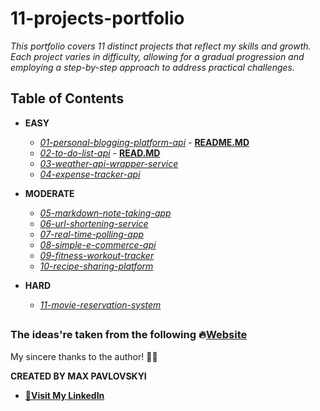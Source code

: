 # 11-projects-portfolio

*This portfolio covers 11 distinct projects that reflect my skills and growth. 
Each project varies in difficulty, allowing for a gradual progression and employing a step-by-step approach to address practical challenges.*


## Table of Contents
- **EASY**
  - [*01-personal-blogging-platform-api*](01-personal-blogging-platform-api/server/) - [**README.MD**](01-personal-blogging-platform-api\server\README.MD)
  - [*02-to-do-list-api*](02-to-do-list-api/server/) - [**READ.MD**](02-to-do-list-api\server\README.MD)
  - [*03-weather-api-wrapper-service*](03-weather-api-wrapper-service/server/)
  - [*04-expense-tracker-api*](04-expense-tracker-api/server/)

- **MODERATE**
  - [*05-markdown-note-taking-app*](05-markdown-note-taking-app/server/)
  - [*06-url-shortening-service*](06-url-shortening-service/server/)
  - [*07-real-time-polling-app*](07-real-time-polling-app/server/)
  - [*08-simple-e-commerce-api*](08-simple-e-commerce-api/server/)
  - [*09-fitness-workout-tracker*](09-fitness-workout-tracker/server/)
  - [*10-recipe-sharing-platform*](10-recipe-sharing-platform/server/)

- **HARD**
  - [*11-movie-reservation-system*](11-movie-reservation-system/server/)

##



### The ideas're taken from the following 🔥[Website](https://roadmap.sh/backend/project-ideas) 
My sincere thanks to the author! 🙏✨

**CREATED BY MAX PAVLOVSKYI**
- [**🔗Visit My LinkedIn**](https://www.linkedin.com/in/maksym-pavlovskyi-536647267/)








